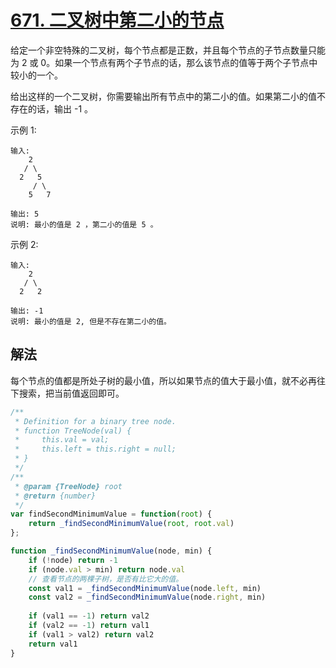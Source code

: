 # [671. 二叉树中第二小的节点](https://leetcode-cn.com/problems/second-minimum-node-in-a-binary-tree/)
给定一个非空特殊的二叉树，每个节点都是正数，并且每个节点的子节点数量只能为 2 或 0。如果一个节点有两个子节点的话，那么该节点的值等于两个子节点中较小的一个。

给出这样的一个二叉树，你需要输出所有节点中的第二小的值。如果第二小的值不存在的话，输出 -1 。

示例 1:
```
输入: 
    2
   / \
  2   5
     / \
    5   7

输出: 5
说明: 最小的值是 2 ，第二小的值是 5 。
```
示例 2:
```
输入: 
    2
   / \
  2   2

输出: -1
说明: 最小的值是 2, 但是不存在第二小的值。
```
## 解法
每个节点的值都是所处子树的最小值，所以如果节点的值大于最小值，就不必再往下搜索，把当前值返回即可。
```js
/**
 * Definition for a binary tree node.
 * function TreeNode(val) {
 *     this.val = val;
 *     this.left = this.right = null;
 * }
 */
/**
 * @param {TreeNode} root
 * @return {number}
 */
var findSecondMinimumValue = function(root) {
    return _findSecondMinimumValue(root, root.val)
};

function _findSecondMinimumValue(node, min) {
    if (!node) return -1
    if (node.val > min) return node.val
    // 查看节点的两棵子树，是否有比它大的值。
    const val1 = _findSecondMinimumValue(node.left, min)
    const val2 = _findSecondMinimumValue(node.right, min)
    
    if (val1 == -1) return val2
    if (val2 == -1) return val1
    if (val1 > val2) return val2
    return val1
}
```
